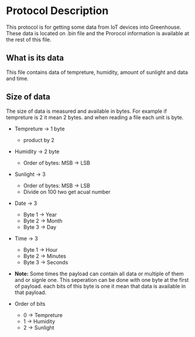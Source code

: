 # Protocol Description

This protocol is for getting some data from IoT devices into Greenhouse. These data is located on .bin file and the Prorocol information is available at the rest of this file.

## What is its data

This file contains data of tempreture, humidity, amount of sunlight and data and time.

## Size of data

The size of data is measured and available in bytes. For example if tempreture is 2 it mean 2 bytes. and when reading a file each unit is byte.

* Tempreture → 1 byte
    * product by 2
* Humidity → 2 byte
    * Order of bytes: MSB → LSB
* Sunlight → 3
    * Order of bytes: MSB → LSB
    * Divide on 100 two get acual number
* Date → 3
    * Byte 1 → Year
    * Byte 2 → Month
    * Byte 3 → Day
* Time → 3
    * Byte 1 → Hour
    * Byte 2 → Minutes
    * Byte 3 → Seconds

* **Note:** Some times the payload can contain all data or multiple of them and or signle one. This seperation can be done with one byte at the first of payload. each bits of this byte is one it mean that data is available in that payload.

* Order of bits
    - 0 → Tempreture
    - 1 → Humidity
    - 2 → Sunlight

